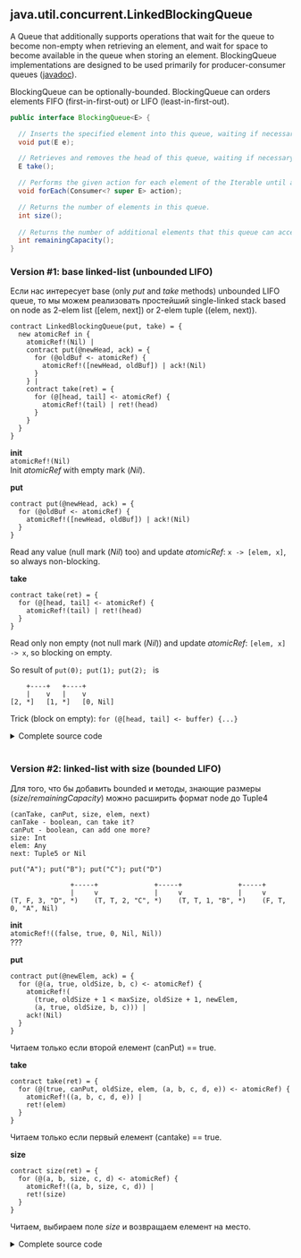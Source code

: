 ## java.util.concurrent.LinkedBlockingQueue<E>

A Queue that additionally supports operations that wait for the queue to become non-empty when retrieving an element, and wait for space to become available in the queue when storing an element. BlockingQueue implementations are designed to be used primarily for producer-consumer queues ([javadoc](https://docs.oracle.com/javase/9/docs/api/java/util/concurrent/BlockingQueue.html)). 

BlockingQueue can be optionally-bounded. BlockingQueue can orders elements FIFO (first-in-first-out) or LIFO (least-in-first-out).

```java
public interface BlockingQueue<E> {

  // Inserts the specified element into this queue, waiting if necessary for space to become available.
  void put(E e);

  // Retrieves and removes the head of this queue, waiting if necessary until an element becomes available.
  E take();

  // Performs the given action for each element of the Iterable until all elements have been processed or the action throws an exception.
  void forEach(Consumer<? super E> action);

  // Returns the number of elements in this queue.
  int size();
  
  // Returns the number of additional elements that this queue can accept without blocking.  
  int remainingCapacity();
}
```

### Version #1: base linked-list (unbounded LIFO)
Если нас интересует base (only *put* and *take* methods) unbounded LIFO queue, то мы можем реализовать простейший single-linked stack based on node as 2-elem list (\[elem, next\]) or 2-elem tuple ((elem, next)).

```
contract LinkedBlockingQueue(put, take) = {
  new atomicRef in {
    atomicRef!(Nil) |
    contract put(@newHead, ack) = {
      for (@oldBuf <- atomicRef) {
        atomicRef!([newHead, oldBuf]) | ack!(Nil)
      }
    } |
    contract take(ret) = {
      for (@[head, tail] <- atomicRef) {
        atomicRef!(tail) | ret!(head)  
      }
    } 
  }    
}
```

**init**  
```atomicRef!(Nil)```    
Init *atomicRef* with empty mark (*Nil*).

**put**
```
contract put(@newHead, ack) = {
  for (@oldBuf <- atomicRef) {
    atomicRef!([newHead, oldBuf]) | ack!(Nil)
  }
}
```
Read any value (null mark (*Nil*) too) and update *atomicRef*: ```x -> [elem, x]```, so always non-blocking.

**take**
```
contract take(ret) = {
  for (@[head, tail] <- atomicRef) {
    atomicRef!(tail) | ret!(head)  
  }
} 
```
Read only non empty (not null mark (*Nil*)) and update *atomicRef*: ```[elem, x] -> x```, so blocking on empty.

So result of ```put(0); put(1); put(2); ``` is
```
    +----+   +----+
    |    v   |    v
[2, *]   [1, *]   [0, Nil]
```

Trick (block on empty): ```for (@[head, tail] <- buffer) {...}```

<details><summary>Сomplete source code</summary>
<p>
  
```
new LinkedBlockingQueue in {
  contract LinkedBlockingQueue(put, take) = {
    new atomicRef in {
      atomicRef!(Nil) |
      contract put(@newHead, ack) = {
        for (@oldBuf <- atomicRef) {
          atomicRef!([newHead, oldBuf]) | ack!(Nil)
        }
      } |
      contract take(ret) = {
        for (@[head, tail] <- atomicRef) {
          atomicRef!(tail) | ret!(head)  
        }
      } 
    }    
  }|
  
  new put, take, size in {    
    LinkedBlockingQueue!(*put, *take) |    
    
    // === put(0); put(1); put(2); 
    // === stdout(get()); stdout(get()); stdout(get())
    new ack, ret in { 
      put!(0, *ack) | for (_ <- ack) {
        put!(1, *ack) | for (_ <- ack) {
          put!(2, *ack) | for (_ <- ack) {
            take!(*ret) | for (@elem <- ret) {
              stdoutAck!(["take", elem], *ack) | for (_ <- ack) {
                take!(*ret) | for (@elem <- ret) {
                  stdoutAck!(["take", elem], *ack) | for (_ <- ack) {
                    take!(*ret) | for (@elem <- ret) {
                      stdoutAck!(["take", elem], *ack) | for (_ <- ack) {
                        Nil
                      }
                    }
                  }
                }
              }
            }
          } 
        }
      } 
    }
  }
}
```
```
>> @{["take", 2]}
>> @{["take", 1]}
>> @{["take", 0]}
```
</p>
</details><br/>

### Version #2: linked-list with size (bounded LIFO)

Для того, что бы добавить bounded и методы, знающие размеры (*size*/*remainingCapacity*) можно расширить формат node до Tuple4
```
(canTake, canPut, size, elem, next)
canTake - boolean, can take it?
canPut - boolean, can add one more?
size: Int
elem: Any
next: Tuple5 or Nil
```

```put("A"); put("B"); put("C"); put("D")```

```
               +-----+              +-----+              +-----+
               |     v              |     v              |     v
(T, F, 3, "D", *)    (T, T, 2, "C", *)    (T, T, 1, "B", *)    (F, T, 0, "A", Nil)
```

**init**  
```atomicRef!((false, true, 0, Nil, Nil))```  
???

**put**   
```
contract put(@newElem, ack) = {
  for (@(a, true, oldSize, b, c) <- atomicRef) {
    atomicRef!(
      (true, oldSize + 1 < maxSize, oldSize + 1, newElem, 
      (a, true, oldSize, b, c))) | 
    ack!(Nil)
  }
}
```
Читаем только если второй елемент (canPut) == true.

**take**   
```
contract take(ret) = {
  for (@(true, canPut, oldSize, elem, (a, b, c, d, e)) <- atomicRef) {
    atomicRef!((a, b, c, d, e)) | 
    ret!(elem)  
  }
}
```
Читаем только если первый елемент (cantake) == true.

**size**   
```
contract size(ret) = {
  for (@(a, b, size, c, d) <- atomicRef) {
    atomicRef!((a, b, size, c, d)) | 
    ret!(size)  
  }
} 
```
Читаем, выбираем поле *size* и возвращаем елемент на место.

<details><summary>Сomplete source code</summary>
<p>
  
```
new LinkedBlockingQueue in {
  contract LinkedBlockingQueue(@maxSize, put, take, size, remainingCapacity) = {
    new atomicRef in {
      atomicRef!((false, true, 0, Nil, Nil)) |
      contract put(@newElem, ack) = {
        for (@(a, true, oldSize, b, c) <- atomicRef) {
          atomicRef!(
            (true, oldSize + 1 < maxSize, oldSize + 1, newElem, 
            (a, true, oldSize, b, c))) | 
          ack!(Nil)
        }
      } |
      contract take(ret) = {
        for (@(true, canPut, oldSize, elem, (a, b, c, d, e)) <- atomicRef) {
          atomicRef!((a, b, c, d, e)) | 
          ret!(elem)  
        }
      } |
      contract size(ret) = {
        for (@(a, b, size, c, d) <- atomicRef) {
          atomicRef!((a, b, size, c, d)) | 
          ret!(size)  
        }
      } |
      contract remainingCapacity(ret) = {
        for (@(a, b, size, c, d) <- atomicRef) {
          atomicRef!((a, b, size, c, d)) | 
          ret!(maxSize - size)  
        }
      }        
    }    
  }|
  
  new put, take, size, remainingCapacity in {    
    LinkedBlockingQueue!(10, *put, *take, *size, *remainingCapacity) |    
    
    new ack, ret in { 
      put!("A", *ack) | for (_ <- ack) {
        put!("B", *ack) | for (_ <- ack) {
          put!("C", *ack) | for (_ <- ack) {
            size!(*ret) | for (@sz <- ret) {
              stdoutAck!(["size", sz], *ack) | for (_ <- ack) {              
                remainingCapacity!(*ret) | for (@sz <- ret) {
                  stdoutAck!(["remainingCapacity", sz], *ack) | for (_ <- ack) {         
                    take!(*ret) | for (@elem <- ret) {
                      stdoutAck!(["take", elem], *ack) | for (_ <- ack) {
                        take!(*ret) | for (@elem <- ret) {
                          stdoutAck!(["take", elem], *ack) | for (_ <- ack) {
                            take!(*ret) | for (@elem <- ret) {
                              stdoutAck!(["take", elem], *ack) | for (_ <- ack) {
                                Nil
                              }
                            }
                          }
                        }
                      }
                    }                
                  }
                }                
              }
            }
          } 
        }
      } 
    }     
  }
}
```
```
>> @{["size", 3]}
>> @{["remainingCapacity", 7]}
>> @{["take", "C"]}
>> @{["take", "B"]}
>> @{["take", "A"]}
```
</p>
</details><br/>
